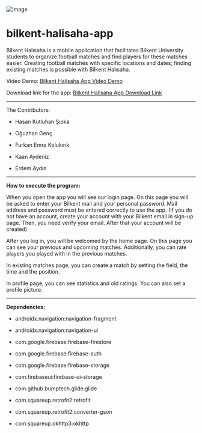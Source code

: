 ![image](app/src/main/res/drawable/logo.png)
# bilkent-halisaha-app
Bilkent Halısaha is a mobile application that facilitates Bilkent University students to organize football matches and find players for these matches easier. Creating football matches with specific locations and dates; finding existing matches is possible with Bilkent Halısaha.

Video Demo:
[Bilkent Halisaha App Video Demo](https://drive.google.com/file/d/13m0UIurg__0AKk6MNKxIltml4dDEqIlv/view?usp=sharing)

Download link for the app: 
[Bilkent Halisaha App Download Link](https://drive.google.com/file/d/1cjDwhInYNR37mjfeZKvfOcqmtyxdh04f/view?usp=sharing)

-------
The Contributors:
- Hasan Kutluhan Şıpka

- Oğuzhan Genç

- Furkan Emre Kolukırık

- Kaan Aydeniz

- Erdem Aydın
-------

**How to execute the program:**

When you open the app you will see our login page. On this page you will be asked to enter your Bilkent mail and your personal password. Mail address and password must be entered correctly to use the app.
(If you do not have an account, create your account with your Bilkent email in sign-up page. Then, you need verify your email. After that your account will be created)

After you log in, you will be welcomed by the home page. On this page you can see your previous and upcoming matches. Additionally, you can rate players you played with in the previous matches.

In existing matches page, you can create a match by setting the field, the time and the position.

In profile page, you can see statistics and old ratings. You can also set a profile picture.

-------
**Dependencies:**

- androidx.navigation:navigation-fragment

- androidx.navigation:navigation-ui

- com.google.firebase:firebase-firestore

- com.google.firebase:firebase-auth

- com.google.firebase:firebase-storage

- com.firebaseui:firebase-ui-storage

- com.github.bumptech.glide:glide

- com.squareup.retrofit2:retrofit

- com.squareup.retrofit2:converter-gson

- com.squareup.okhttp3:okhttp
